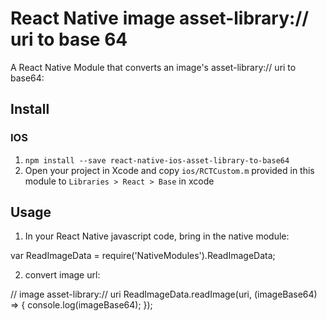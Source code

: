 # React Native image asset-library:// uri to base 64
A React Native Module that converts an image's asset-library:// uri to base64:

## Install

### IOS
1. `npm install --save react-native-ios-asset-library-to-base64`
2. Open your project in Xcode and copy `ios/RCTCustom.m` provided in this module  to  `Libraries > React > Base` in xcode

## Usage

1. In your React Native javascript code, bring in the native module:

var ReadImageData = require('NativeModules').ReadImageData;

2. convert image url:

// image asset-library:// uri
ReadImageData.readImage(uri, (imageBase64) => {
  console.log(imageBase64);
});

